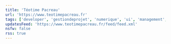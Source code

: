 ```yaml
---
title: 'Téotime Pacreau'
url: 'https://www.teotimepacreau.fr'
tags: ['developer', 'gestiondeprojet', 'numerique', 'ui', 'management', 'frontend', 'nantes', 'backend']
updatesFeed: 'https://www.teotimepacreau.fr/feed/feed.xml'
nsfw: false
rss: true
---
```

